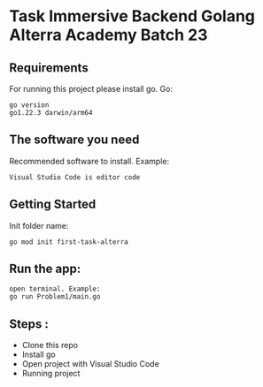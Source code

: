 # Task Immersive Backend Golang Alterra Academy Batch 23

## Requirements
For running this project please install go. Go:
```
go version
go1.22.3 darwin/arm64
```

## The software you need
Recommended software to install. Example:
```
Visual Studio Code is editor code
```

## Getting Started
Init folder name:
```
go mod init first-task-alterra
```

## Run the app:
```
open terminal. Example:
go run Problem1/main.go
```

## Steps :
- Clone this repo
- Install go
- Open project with Visual Studio Code
- Running project